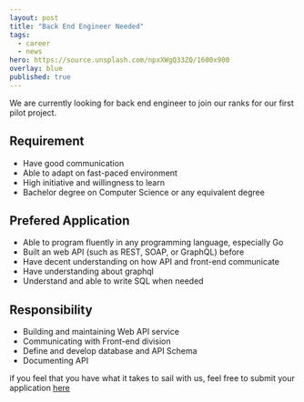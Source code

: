```yaml
---
layout: post
title: "Back End Engineer Needed"
tags:
  - career
  - news
hero: https://source.unsplash.com/npxXWgQ33ZQ/1600x900
overlay: blue
published: true
---
```


We are currently looking for back end engineer to join our ranks
for our first pilot project.

## Requirement
* Have good communication
* Able to adapt on fast-paced environment
* High initiative and willingness to learn
* Bachelor degree on Computer Science or any equivalent degree

## Prefered Application
* Able to program fluently in any programming language, especially Go
* Built an web API (such as REST, SOAP, or GraphQL) before
* Have decent understanding on how API and front-end communicate
* Have understanding about graphql
* Understand and able to write SQL when needed

## Responsibility
* Building and maintaining Web API service
* Communicating with Front-end division
* Define and develop database and API Schema
* Documenting API

if you feel that you have what it takes to sail with us,
feel free to submit your application [here](https://forms.gle/cTmmGNMrgUfmCsRX6)